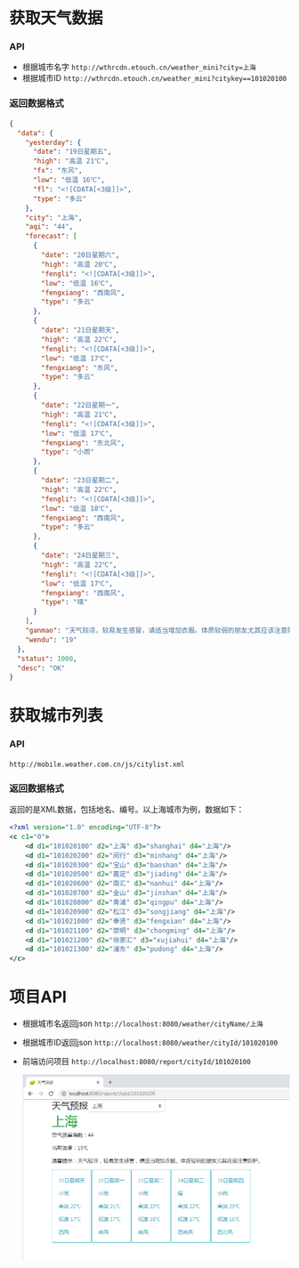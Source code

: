 # 获取天气数据
### API
- 根据城市名字 `http://wthrcdn.etouch.cn/weather_mini?city=上海`
- 根据城市ID `http://wthrcdn.etouch.cn/weather_mini?citykey==101020100`

### 返回数据格式
```json
{
  "data": {
    "yesterday": {
      "date": "19日星期五",
      "high": "高温 21℃",
      "fx": "东风",
      "low": "低温 16℃",
      "fl": "<![CDATA[<3级]]>",
      "type": "多云"
    },
    "city": "上海",
    "aqi": "44",
    "forecast": [
      {
        "date": "20日星期六",
        "high": "高温 20℃",
        "fengli": "<![CDATA[<3级]]>",
        "low": "低温 16℃",
        "fengxiang": "西南风",
        "type": "多云"
      },
      {
        "date": "21日星期天",
        "high": "高温 22℃",
        "fengli": "<![CDATA[<3级]]>",
        "low": "低温 17℃",
        "fengxiang": "东风",
        "type": "多云"
      },
      {
        "date": "22日星期一",
        "high": "高温 21℃",
        "fengli": "<![CDATA[<3级]]>",
        "low": "低温 17℃",
        "fengxiang": "东北风",
        "type": "小雨"
      },
      {
        "date": "23日星期二",
        "high": "高温 22℃",
        "fengli": "<![CDATA[<3级]]>",
        "low": "低温 18℃",
        "fengxiang": "西南风",
        "type": "多云"
      },
      {
        "date": "24日星期三",
        "high": "高温 22℃",
        "fengli": "<![CDATA[<3级]]>",
        "low": "低温 17℃",
        "fengxiang": "西南风",
        "type": "晴"
      }
    ],
    "ganmao": "天气较凉，较易发生感冒，请适当增加衣服。体质较弱的朋友尤其应该注意防护。",
    "wendu": "19"
  },
  "status": 1000,
  "desc": "OK"
}
```

# 获取城市列表
### API 
`http://mobile.weather.com.cn/js/citylist.xml`
### 返回数据格式
返回的是XML数据，包括地名、编号。以上海城市为例，数据如下：
```xml
<?xml version="1.0" encoding="UTF-8"?>
<c c1="0">
    <d d1="101020100" d2="上海" d3="shanghai" d4="上海"/>
    <d d1="101020200" d2="闵行" d3="minhang" d4="上海"/>
    <d d1="101020300" d2="宝山" d3="baoshan" d4="上海"/>
    <d d1="101020500" d2="嘉定" d3="jiading" d4="上海"/>
    <d d1="101020600" d2="南汇" d3="nanhui" d4="上海"/>
    <d d1="101020700" d2="金山" d3="jinshan" d4="上海"/>
    <d d1="101020800" d2="青浦" d3="qingpu" d4="上海"/>
    <d d1="101020900" d2="松江" d3="songjiang" d4="上海"/>
    <d d1="101021000" d2="奉贤" d3="fengxian" d4="上海"/>
    <d d1="101021100" d2="崇明" d3="chongming" d4="上海"/>
    <d d1="101021200" d2="徐家汇" d3="xujiahui" d4="上海"/>
    <d d1="101021300" d2="浦东" d3="pudong" d4="上海"/>
</c>
```

# 项目API
- 根据城市名返回json `http://localhost:8080/weather/cityName/上海`
- 根据城市ID返回json `http://localhost:8080/weather/cityId/101020100`
- 前端访问项目 `http://localhost:8080/report/cityId/101020100`
    
    ![weather](./weather.png)

